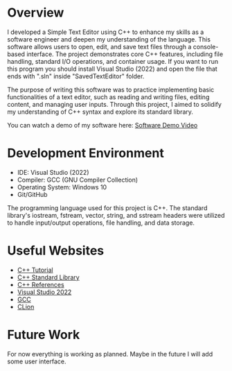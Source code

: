 # Overview

I developed a Simple Text Editor using C++ to enhance my skills as a software engineer and deepen my understanding of the language. This software allows users to open, edit, and save text files through a console-based interface. The project demonstrates core C++ features, including file handling, standard I/O operations, and container usage. If you want to run this program you should install Visual Studio (2022) and open the file that ends with ".sln" inside "SavedTextEditor" folder.

The purpose of writing this software was to practice implementing basic functionalities of a text editor, such as reading and writing files, editing content, and managing user inputs. Through this project, I aimed to solidify my understanding of C++ syntax and explore its standard library.

You can watch a demo of my software here: [Software Demo Video](https://www.youtube.com/watch?v=vusNO-tkUC0)

# Development Environment

- IDE: Visual Studio (2022)
- Compiler: GCC (GNU Compiler Collection)
- Operating System: Windows 10
- Git/GitHub

The programming language used for this project is C++. The standard library's iostream, fstream, vector, string, and sstream headers were utilized to handle input/output operations, file handling, and data storage.

# Useful Websites

- [C++ Tutorial](https://www.w3schools.com/cpp/)
- [C++ Standard Library](https://cplusplus.com/)
- [C++ References](https://www.w3schools.com/cpp/cpp_ref_reference.asp)
- [Visual Studio 2022](https://visualstudio.microsoft.com/es/downloads/)
- [GCC](https://osdn.net/projects/mingw/)
- [CLion](https://www.jetbrains.com/clion/)

# Future Work

For now everything is working as planned. Maybe in the future I will add some user interface.
